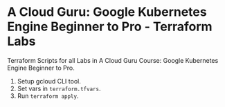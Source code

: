# A Cloud Guru: Google Kubernetes Engine Beginner to Pro - Terraform Labs

Terraform Scripts for all Labs in A Cloud Guru Course: Google Kubernetes Engine Beginner to Pro.

1. Setup gcloud CLI tool.
2. Set vars in `terraform.tfvars`.
3. Run `terraform apply`.
